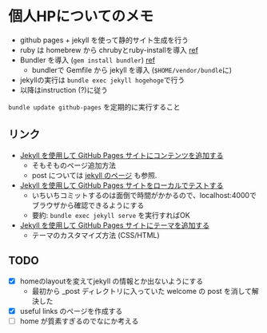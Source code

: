 # 個人HPについてのメモ

- github pages + jekyll を使って静的サイト生成を行う
- ruby は homebrew から chrubyとruby-installを導入 [ref](https://www.moncefbelyamani.com/how-to-install-xcode-homebrew-git-rvm-ruby-on-mac/)
- Bundler を導入 (`gem install bundler`) [ref](https://qiita.com/oshou/items/6283c2315dc7dd244aef)
  - bundlerで Gemfile から jekyll を導入 (`$HOME/vendor/bundle`に)
- jekyllの実行は `bundle exec jekyll hogehoge`で行う
- 以降はinstruction (?)に従う


`bundle update github-pages` を定期的に実行すること

## リンク

- [Jekyll を使用して GitHub Pages サイトにコンテンツを追加する](https://docs.github.com/ja/pages/setting-up-a-github-pages-site-with-jekyll/adding-content-to-your-github-pages-site-using-jekyll)
  - そもそものページ追加方法
  - post については [jekyll のページ](https://jekyllrb.com/docs/posts/) も参照.
- [Jekyll を使用して GitHub Pages サイトをローカルでテストする](https://docs.github.com/ja/pages/setting-up-a-github-pages-site-with-jekyll/testing-your-github-pages-site-locally-with-jekyll)
  - いちいちコミットするのは面倒で時間がかかるので、localhost:4000でブラウザから確認できるようにする
  - 要約: `bundle exec jekyll serve` を実行すればOK
- [Jekyll を使用して GitHub Pages サイトにテーマを追加する](https://docs.github.com/ja/pages/setting-up-a-github-pages-site-with-jekyll/adding-a-theme-to-your-github-pages-site-using-jekyll)
  - テーマのカスタマイズ方法 (CSS/HTML)

## TODO

- [x] homeのlayoutを変えてjekyll の情報とか出ないようにする
  - 最初から _post ディレクトリに入っていた welcome の post を消して解決した
- [x] useful links のページを作成する
- [ ] home が質素すぎるのでなにか考える
